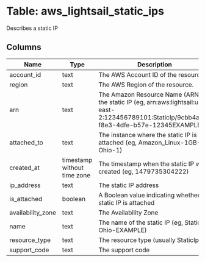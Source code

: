
# Table: aws_lightsail_static_ips
Describes a static IP
## Columns
| Name        | Type           | Description  |
| ------------- | ------------- | -----  |
|account_id|text|The AWS Account ID of the resource.|
|region|text|The AWS Region of the resource.|
|arn|text|The Amazon Resource Name (ARN) of the static IP (eg, arn:aws:lightsail:us-east-2:123456789101:StaticIp/9cbb4a9e-f8e3-4dfe-b57e-12345EXAMPLE)|
|attached_to|text|The instance where the static IP is attached (eg, Amazon_Linux-1GB-Ohio-1)|
|created_at|timestamp without time zone|The timestamp when the static IP was created (eg, 1479735304222)|
|ip_address|text|The static IP address|
|is_attached|boolean|A Boolean value indicating whether the static IP is attached|
|availability_zone|text|The Availability Zone|
|name|text|The name of the static IP (eg, StaticIP-Ohio-EXAMPLE)|
|resource_type|text|The resource type (usually StaticIp)|
|support_code|text|The support code|
